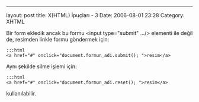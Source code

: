 ---
layout: post
title: X(HTML) İpuçları - 3
Date: 2006-08-01 23:28
Category: XHTML

Bir form ekledik ancak bu formu <input type="submit" .../\> elementi
ile değil de, resimden linkle formu göndermek için:

	:::html
	<a href="#" onclick="document.formun_adi.submit(); ">resim</a>

Aynı şekilde silme işlemi için:

	:::html
	<a href="#" onclick="document.formun_adi.reset(); ">resim</a>

kullanılabilir.

